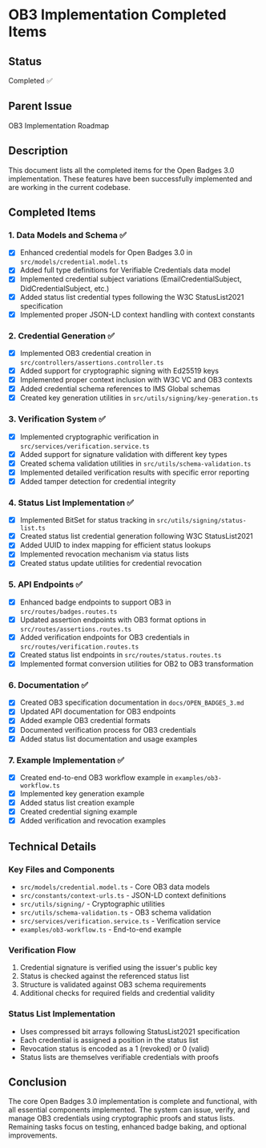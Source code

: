 # OB3 Implementation Completed Items

## Status
Completed ✅

## Parent Issue
OB3 Implementation Roadmap

## Description
This document lists all the completed items for the Open Badges 3.0 implementation. These features have been successfully implemented and are working in the current codebase.

## Completed Items

### 1. Data Models and Schema ✅
- [x] Enhanced credential models for Open Badges 3.0 in `src/models/credential.model.ts`
- [x] Added full type definitions for Verifiable Credentials data model
- [x] Implemented credential subject variations (EmailCredentialSubject, DidCredentialSubject, etc.)
- [x] Added status list credential types following the W3C StatusList2021 specification
- [x] Implemented proper JSON-LD context handling with context constants

### 2. Credential Generation ✅
- [x] Implemented OB3 credential creation in `src/controllers/assertions.controller.ts`
- [x] Added support for cryptographic signing with Ed25519 keys
- [x] Implemented proper context inclusion with W3C VC and OB3 contexts
- [x] Added credential schema references to IMS Global schemas
- [x] Created key generation utilities in `src/utils/signing/key-generation.ts`

### 3. Verification System ✅
- [x] Implemented cryptographic verification in `src/services/verification.service.ts`
- [x] Added support for signature validation with different key types
- [x] Created schema validation utilities in `src/utils/schema-validation.ts`
- [x] Implemented detailed verification results with specific error reporting
- [x] Added tamper detection for credential integrity

### 4. Status List Implementation ✅
- [x] Implemented BitSet for status tracking in `src/utils/signing/status-list.ts`
- [x] Created status list credential generation following W3C StatusList2021
- [x] Added UUID to index mapping for efficient status lookups
- [x] Implemented revocation mechanism via status lists
- [x] Created status update utilities for credential revocation

### 5. API Endpoints ✅
- [x] Enhanced badge endpoints to support OB3 in `src/routes/badges.routes.ts`
- [x] Updated assertion endpoints with OB3 format options in `src/routes/assertions.routes.ts`
- [x] Added verification endpoints for OB3 credentials in `src/routes/verification.routes.ts`
- [x] Created status list endpoints in `src/routes/status.routes.ts`
- [x] Implemented format conversion utilities for OB2 to OB3 transformation

### 6. Documentation ✅
- [x] Created OB3 specification documentation in `docs/OPEN_BADGES_3.md`
- [x] Updated API documentation for OB3 endpoints
- [x] Added example OB3 credential formats
- [x] Documented verification process for OB3 credentials
- [x] Added status list documentation and usage examples

### 7. Example Implementation ✅
- [x] Created end-to-end OB3 workflow example in `examples/ob3-workflow.ts`
- [x] Implemented key generation example
- [x] Added status list creation example
- [x] Created credential signing example
- [x] Added verification and revocation examples

## Technical Details

### Key Files and Components
- `src/models/credential.model.ts` - Core OB3 data models
- `src/constants/context-urls.ts` - JSON-LD context definitions
- `src/utils/signing/` - Cryptographic utilities
- `src/utils/schema-validation.ts` - OB3 schema validation
- `src/services/verification.service.ts` - Verification service
- `examples/ob3-workflow.ts` - End-to-end example

### Verification Flow
1. Credential signature is verified using the issuer's public key
2. Status is checked against the referenced status list
3. Structure is validated against OB3 schema requirements
4. Additional checks for required fields and credential validity

### Status List Implementation
- Uses compressed bit arrays following StatusList2021 specification
- Each credential is assigned a position in the status list
- Revocation status is encoded as a 1 (revoked) or 0 (valid)
- Status lists are themselves verifiable credentials with proofs

## Conclusion
The core Open Badges 3.0 implementation is complete and functional, with all essential components implemented. The system can issue, verify, and manage OB3 credentials using cryptographic proofs and status lists. Remaining tasks focus on testing, enhanced badge baking, and optional improvements. 